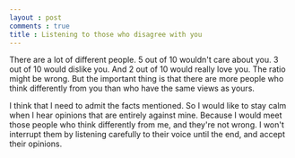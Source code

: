 ```yaml
---
layout : post
comments : true
title : Listening to those who disagree with you
---
```


There are a lot of different people. 5 out of 10 wouldn't care about you. 3 out of 10 would dislike you. And 2 out of 10 would really love you. The ratio might be wrong. But the important thing is that there are more people who think differently from you than who have the same views as yours.

<!--break-->

I think that I need to admit the facts mentioned. So I would like to stay calm when I hear opinions that are entirely against mine. Because I would meet those people who think differently from me, and they're not wrong. I won't interrupt them by listening carefully to their voice until the end, and accept their opinions.
